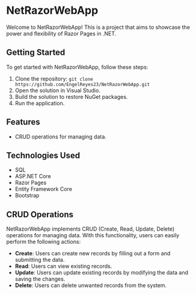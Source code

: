 
# NetRazorWebApp

Welcome to NetRazorWebApp! This is a project that aims to showcase the power and flexibility of Razor Pages in .NET.

## Getting Started

To get started with NetRazorWebApp, follow these steps:

1. Clone the repository: `git clone https://github.com/EngelReyes23/NetRazorWebApp.git`
2. Open the solution in Visual Studio.
3. Build the solution to restore NuGet packages.
4. Run the application.

## Features

- CRUD operations for managing data.

## Technologies Used

- SQL
- ASP.NET Core
- Razor Pages
- Entity Framework Core
- Bootstrap

## CRUD Operations

NetRazorWebApp implements CRUD (Create, Read, Update, Delete) operations for managing data. With this functionality, users can easily perform the following actions:

- **Create**: Users can create new records by filling out a form and submitting the data.
- **Read**: Users can view existing records.
- **Update**: Users can update existing records by modifying the data and saving the changes.
- **Delete**: Users can delete unwanted records from the system.
